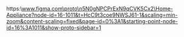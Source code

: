 https:\\www.figma.com\proto\n5N0gNPCPrExN9qCVK5Cx2\Home-Appliance?node-id=16-1011&t=HcC9t3coe9NWSJ61-1&scaling=min-zoom&content-scaling=fixed&page-id=0%3A1&starting-point-node-id=16%3A1011&show-proto-sidebar=1

